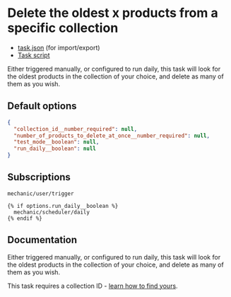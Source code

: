 # Delete the oldest x products from a specific collection

* [task.json](../../tasks/delete-the-oldest-x-products-from-a-specific-collection.json) (for import/export)
* [Task script](./script.liquid)

Either triggered manually, or configured to run daily, this task will look for the oldest products in the collection of your choice, and delete as many of them as you wish.

## Default options

```json
{
  "collection_id__number_required": null,
  "number_of_products_to_delete_at_once__number_required": null,
  "test_mode__boolean": null,
  "run_daily__boolean": null
}
```

## Subscriptions

```liquid
mechanic/user/trigger

{% if options.run_daily__boolean %}
  mechanic/scheduler/daily
{% endif %}
```

## Documentation

Either triggered manually, or configured to run daily, this task will look for the oldest products in the collection of your choice, and delete as many of them as you wish.

This task requires a collection ID - [learn how to find yours](https://help.usemechanic.com/en/articles/2946120-how-do-i-find-an-id-for-a-product-collection-order-or-something-else).
